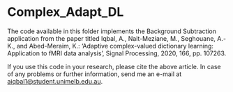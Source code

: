 # Complex_Adapt_DL
The code available in this folder implements the Background Subtraction application from the paper titled Iqbal, A., Nait-Meziane, M., Seghouane, A.-K., and Abed-Meraim, K.: ‘Adaptive complex-valued dictionary learning: Application to fMRI data analysis’, Signal Processing, 2020, 166, pp. 107263.

If you use this code in your research, please cite the above article. In case of any problems or further information, send me an e-mail at aiqbal1@student.unimelb.edu.au.
